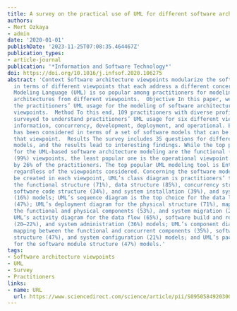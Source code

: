 ```yaml
---
title: A survey on the practical use of UML for different software architecture viewpoints
authors:
- Mert Ozkaya
- admin 
date: '2020-01-01'
publishDate: '2023-11-25T07:08:35.464467Z'
publication_types:
- article-journal
publication: '*Information and Software Technology*'
doi: https://doi.org/10.1016/j.infsof.2020.106275
abstract: 'Context Software architecture viewpoints modularize the software architectures
  in terms of different viewpoints that each address a different concern. Unified
  Modeling Language (UML) is so popular among practitioners for modeling software
  architectures from different viewpoints.  Objective In this paper, we aimed at understanding
  the practitioners’ UML usage for the modeling of software architectures from different
  viewpoints.  Method To this end, 109 practitioners with diverse profiles have been
  surveyed to understand practitioners’ UML usage for six different viewpoints: functional,
  information, concurrency, development, deployment, and operational. Each viewpoint
  has been considered in terms of a set of software models that can be created in
  that viewpoint.  Results The survey includes 35 questions for different viewpoint
  models, and the results lead to interesting findings. While the top popular viewpoints
  for the UML-based software architecture modeling are the functional (96%) and information
  (99%) viewpoints, the least popular one is the operational viewpoint that is considered
  by 26% of the practitioners. The top popular UML modeling tool is Enterprise Architect
  regardless of the viewpoints considered. Concerning the software models that can
  be created in each viewpoint, UML’s class diagram is practitioners’ top choice for
  the functional structure (71%), data structure (85%), concurrency structure (75%),
  software code structure (34%), and system installation (39%), and system support
  (16%) models; UML’s sequence diagram is the top choice for the data lifecycle models
  (47%); UML’s deployment diagram for the physical structure (71%), mapping between
  the functional and physical components (53%), and system migration (21%) models;
  UML’s activity diagram for the data flow (65%), software build and release processes
  (20–22%), and system administration (36%) models; UML’s component diagram for the
  mapping between the functional and concurrent components (35%), software module
  structure (47%), and system configuration (21%) models; and UML’s package diagram
  for the software module structure (47%) models.'
tags:
- Software architecture viewpoints
- UML
- Survey
- Practitioners
links:
- name: URL
  url: https://www.sciencedirect.com/science/article/pii/S0950584920300252
---
```

